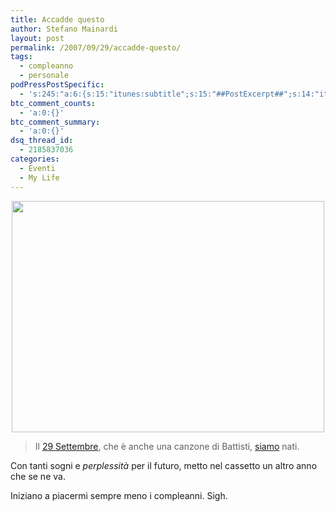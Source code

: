 ```yaml
---
title: Accadde questo
author: Stefano Mainardi
layout: post
permalink: /2007/09/29/accadde-questo/
tags:
  - compleanno
  - personale
podPressPostSpecific:
  - 's:245:"a:6:{s:15:"itunes:subtitle";s:15:"##PostExcerpt##";s:14:"itunes:summary";s:15:"##PostExcerpt##";s:15:"itunes:keywords";s:17:"##WordPressCats##";s:13:"itunes:author";s:10:"##Global##";s:15:"itunes:explicit";s:2:"No";s:12:"itunes:block";s:2:"No";}";'
btc_comment_counts:
  - 'a:0:{}'
btc_comment_summary:
  - 'a:0:{}'
dsq_thread_id:
  - 2185837036
categories:
  - Eventi
  - My Life
---
```

[][1]

<p style="text-align: center">
  <a href="http://www.flickr.com/photos/mainardi/1457819763/"><img src="http://farm2.static.flickr.com/1223/1457819763_f11dad699d.jpg?v=0" height="370" width="500" /></a>
</p>

> Il [29 Settembre][2], che è anche una canzone di Battisti, [siamo][3] nati.

Con tanti sogni e *perplessità* per il futuro, metto nel cassetto un altro anno che se ne va.

Iniziano a piacermi sempre meno i compleanni. Sigh.

 [1]: http://www.flickr.com/photos/mainardi/1457819763/
 [2]: http://it.wikipedia.org/wiki/29_settembre
 [3]: http://www.mainardipaolo.org